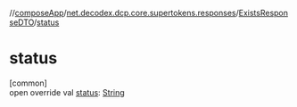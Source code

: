 //[composeApp](../../../index.md)/[net.decodex.dcp.core.supertokens.responses](../index.md)/[ExistsResponseDTO](index.md)/[status](status.md)

# status

[common]\
open override val [status](status.md): [String](https://kotlinlang.org/api/latest/jvm/stdlib/kotlin/-string/index.html)
